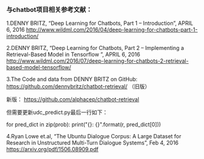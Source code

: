 ### 与chatbot项目相关参考文献：

1.DENNY BRITZ, “Deep Learning for Chatbots, Part 1 – Introduction”, APRIL 6, 2016 
http://www.wildml.com/2016/04/deep-learning-for-chatbots-part-1-introduction/ 

2.DENNY BRITZ, “Deep Learning for Chatbots, Part 2 – Implementing a Retrieval-Based Model in Tensorflow ”, APRIL 6, 2016                   http://www.wildml.com/2016/07/deep-learning-for-chatbots-2-retrieval-based-model-tensorflow/

3.The Code and data from DENNY BRITZ on GitHub: https://github.com/dennybritz/chatbot-retrieval/ （旧版）

新版：
https://github.com/alphacep/chatbot-retrieval 

但需要更新udc_predict.py最后一行如下：

for pred_dict in zip(prob):
      print("{}: {}".format(r, pred_dict[0]))

4.Ryan Lowe et.al, “The Ubuntu Dialogue Corpus: A Large Dataset for Research in Unstructured Multi-Turn Dialogue Systems”, Feb 4, 2016 https://arxiv.org/pdf/1506.08909.pdf
